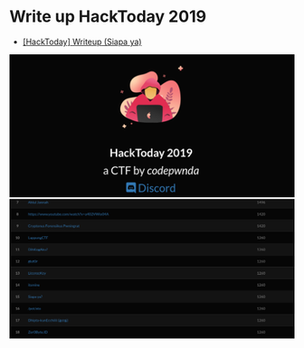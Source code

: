 # Write up HackToday 2019
- [[HackToday] Writeup (Siapa ya)](https://github.com/muhammadhendro/CTF-Writeups/blob/master/2019/HackToday%202019/%5BHackToday%5D%20Writeup%20(Siapa%20ya).pdf)
<img src="hacktoday.png">
<img src="score.png">
